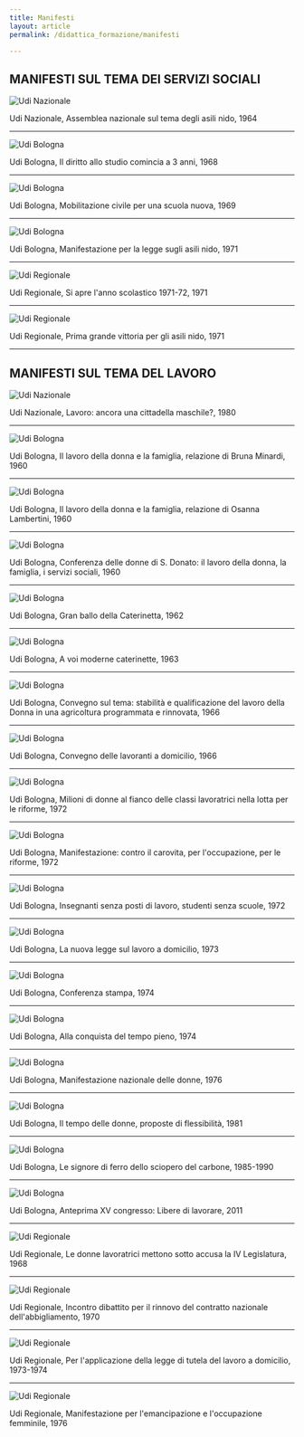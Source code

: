 ```yaml
---
title: Manifesti
layout: article
permalink: /didattica_formazione/manifesti

---
```


## MANIFESTI SUL TEMA DEI SERVIZI SOCIALI



![Udi Nazionale](../images/didattica_formazione/SS-NA-01.jpg)

Udi Nazionale, Assemblea nazionale sul tema degli asili nido, 1964


---


![Udi Bologna](../images/didattica_formazione/SS-BO-01.jpg)

Udi Bologna, Il diritto allo studio comincia a 3 anni, 1968


---


![Udi Bologna](../images/didattica_formazione/SS-BO-02.jpg)

Udi Bologna, Mobilitazione civile per una scuola nuova, 1969


---


![Udi Bologna](../images/didattica_formazione/SS-BO-03.jpg)

Udi Bologna, Manifestazione per la legge sugli asili nido, 1971


---


![Udi Regionale](../images/didattica_formazione/SS-RE-01.jpg)

Udi Regionale, Si apre l'anno scolastico 1971-72, 1971


---


![Udi Regionale](../images/didattica_formazione/SS-RE-02.jpg)

Udi Regionale, Prima grande vittoria per gli asili nido, 1971


---

## MANIFESTI SUL TEMA DEL LAVORO



![Udi Nazionale](../images/didattica_formazione/LA-NA-01.jpg)

Udi Nazionale, Lavoro: ancora una cittadella maschile?, 1980


---


![Udi Bologna](../images/didattica_formazione/LA-BO-01.jpg)

Udi Bologna, Il lavoro della donna e la famiglia, relazione di Bruna Minardi, 1960


---


![Udi Bologna](../images/didattica_formazione/LA-BO-02.jpg)

Udi Bologna, Il lavoro della donna e la famiglia, relazione di Osanna Lambertini, 1960


---


![Udi Bologna](../images/didattica_formazione/LA-BO-03.jpg)

Udi Bologna, Conferenza delle donne di S. Donato: il lavoro della donna, la famiglia, i servizi sociali, 1960


---


![Udi Bologna](../images/didattica_formazione/LA-BO-04.jpg)

Udi Bologna, Gran ballo della Caterinetta, 1962


---


![Udi Bologna](../images/didattica_formazione/LA-BO-05.jpg)

Udi Bologna, A voi moderne caterinette, 1963


---


![Udi Bologna](../images/didattica_formazione/LA-BO-06.jpg)

Udi Bologna, Convegno sul tema: stabilità e qualificazione del lavoro della Donna in una agricoltura programmata e rinnovata, 1966


---


![Udi Bologna](../images/didattica_formazione/LA-BO-07.jpg)

Udi Bologna, Convegno delle lavoranti a domicilio, 1966


---


![Udi Bologna](../images/didattica_formazione/LA-BO-08.jpg)

Udi Bologna, Milioni di donne al fianco delle classi lavoratrici nella lotta per le riforme, 1972


---


![Udi Bologna](../images/didattica_formazione/LA-BO-09.jpg)

Udi Bologna, Manifestazione: contro il carovita, per l'occupazione, per le riforme, 1972


---


![Udi Bologna](../images/didattica_formazione/LA-BO-10.jpg)

Udi Bologna, Insegnanti senza posti di lavoro, studenti senza scuole, 1972


---


![Udi Bologna](../images/didattica_formazione/LA-BO-11.jpg)

Udi Bologna, La nuova legge sul lavoro a domicilio, 1973


---


![Udi Bologna](../images/didattica_formazione/LA-BO-12.jpg)

Udi Bologna, Conferenza stampa, 1974


---


![Udi Bologna](../images/didattica_formazione/LA-BO-13.jpg)

Udi Bologna, Alla conquista del tempo pieno, 1974


---


![Udi Bologna](../images/didattica_formazione/LA-BO-14.jpg)

Udi Bologna, Manifestazione nazionale delle donne, 1976


---


![Udi Bologna](../images/didattica_formazione/LA-BO-15.jpg)

Udi Bologna, Il tempo delle donne, proposte di flessibilità, 1981


---


![Udi Bologna](../images/didattica_formazione/LA-BO-16.jpg)

Udi Bologna, Le signore di ferro dello sciopero del carbone, 1985-1990


---


![Udi Bologna](../images/didattica_formazione/LA-BO-17.jpg)

Udi Bologna, Anteprima XV congresso: Libere di lavorare, 2011


---


![Udi Regionale](../images/didattica_formazione/LA-RE-01.jpg)

Udi Regionale, Le donne lavoratrici mettono sotto accusa la IV Legislatura, 1968


---


![Udi Regionale](../images/didattica_formazione/LA-RE-02.jpg)

Udi Regionale, Incontro dibattito per il rinnovo del contratto nazionale dell'abbigliamento, 1970


---


![Udi Regionale](../images/didattica_formazione/LA-RE-03.jpg)

Udi Regionale, Per l'applicazione della legge di tutela del lavoro a domicilio, 1973-1974


---


![Udi Regionale](../images/didattica_formazione/LA-RE-04.jpg)

Udi Regionale, Manifestazione per l'emancipazione e l'occupazione femminile, 1976
